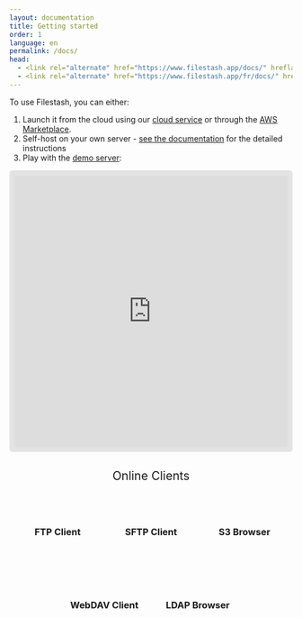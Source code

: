 ```yaml
---
layout: documentation
title: Getting started
order: 1
language: en
permalink: /docs/
head:
  - <link rel="alternate" href="https://www.filestash.app/docs/" hreflang="en" />
  - <link rel="alternate" href="https://www.filestash.app/fr/docs/" hreflang="fr" />
---
```


To use Filestash, you can either:
1. Launch it from the cloud using our [cloud service](/redirect.html?origin=doc::cloud&url=https://buy.stripe.com/4gwcOa0Q6bhs6be8wz) or through the [AWS Marketplace](/install-cloud.html).
2. Self-host on your own server - [see the documentation](/docs/install-and-upgrade/?release=agpl) for the detailed instructions
3. Play with the [demo server](https://demo.filestash.app):
<iframe style="width: 100%;height: 500px;border: 9px solid #0000001a;border-radius: 5px;box-sizing:border-box;" id="appframe" frameborder="0" src="https://demo.filestash.app/login" allow="fullscreen;speaker"></iframe>

<div class="related">
    <div class="title">
        Online Clients <br>
        <img src="https://mickael.kerjean.me/assets/img/arrow_bottom.png">
    </div>
    <div class="related_content">
        <a href="{% post_url 2019-11-26-ftp-web-client %}"><h3 class="no-anchor">FTP Client</h3></a><a href="{% post_url 2020-04-30-sftp-browser %}"><h3 class="no-anchor">SFTP Client</h3></a><a href="{% post_url 2019-11-21-s3-browser %}"><h3 class="no-anchor">S3 Browser</h3></a><a href="{% post_url 2021-10-18-webdav-client %}"><h3 class="no-anchor">WebDAV Client</h3></a><a href="{% post_url 2020-01-04-ldap-browser %}"><h3 class="no-anchor">LDAP Browser</h3></a>
    </div>
</div>

<style>
.related{ text-align:center;}
.related .title{
    font-size: 1.5em;
    margin-top: 30px;
}
.related .title img{
    animation: bounce 1s infinite alternate;
    width: 16px;
    height: 17px;
}
.related .related_content { margin-top:5px; }
.related .related_content h3 {
    background: var(--bg-color);
    padding: 50px 0;
    border-radius: 5px;
    margin: 0!important;
}
.related .related_content a{
    display: inline-block;
    width: 33%;
    padding: 5px;
    box-sizing: border-box;
    text-decoration: none!important;
}
.related .related_content a:hover{
    transform: scale(1.1);
    transition: ease 0.3s transform;
}
.related .related_content a:hover h3{
    background: var(--emphasis-primary);
    transition: ease 0.3s background;
}

@media only screen and (max-width: 550px) {
    .related .related_content a{ width: 100%; }
}
@keyframes bounce {
    from {
        transform: translate3d(0,0,0);
    }
    to {
        transform: translate3d(0,-8px,0);
    }
}
</style>
